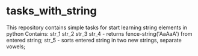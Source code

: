 # tasks_with_string
This repository contains simple tasks
for start learning string elements in python
Contains: 
str_1
str_2
str_3
str_4 - returns fence-string('AaAaA') from entered string;
str_5 - sorts entered string in two new strings, separate vowels;
